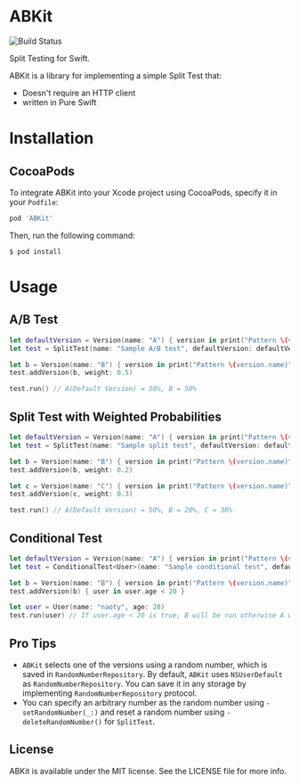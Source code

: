 # ABKit

![Build Status](https://www.bitrise.io/app/6dbad8f8a5cf175f.svg?token=XbnTW4n4ZLo01_00ePqSbw)

Split Testing for Swift.

ABKit is a library for implementing a simple Split Test that:

- Doesn't require an HTTP client
- written in Pure Swift

# Installation

## CocoaPods

To integrate ABKit into your Xcode project using CocoaPods, specify it in your `Podfile`:

```rb
pod 'ABKit'
```

Then, run the following command:

```
$ pod install
```

# Usage

## A/B Test

```swift
let defaultVersion = Version(name: "A") { version in print("Pattern \(version.name)") }
let test = SplitTest(name: "Sample A/B test", defaultVersion: defaultVersion)

let b = Version(name: "B") { version in print("Pattern \(version.name)") }
test.addVersion(b, weight: 0.5)

test.run() // A(Default Version) = 50%, B = 50%
```

## Split Test with Weighted Probabilities

```swift
let defaultVersion = Version(name: "A") { version in print("Pattern \(version.name)") }
let test = SplitTest(name: "Sample split test", defaultVersion: defaultVersion)

let b = Version(name: "B") { version in print("Pattern \(version.name)") }
test.addVersion(b, weight: 0.2)

let c = Version(name: "C") { version in print("Pattern \(version.name)") }
test.addVersion(c, weight: 0.3)

test.run() // A(Default Version) = 50%, B = 20%, C = 30%
```

## Conditional Test

```swift
let defaultVersion = Version(name: "A") { version in print("Pattern \(version.name)") }
let test = ConditionalTest<User>(name: "Sample conditional test", defaultVersion: defaultVersion)

let b = Version(name: "B") { version in print("Pattern \(version.name)" }
test.addVersion(b) { user in user.age < 20 }

let user = User(name: "naoty", age: 28)
test.run(user) // If user.age < 20 is true, B will be run otherwise A will be run.
```

## Pro Tips
* `ABKit` selects one of the versions using a random number, which is saved in `RandomNumberRepository`. By default, `ABKit` uses `NSUserDefault` as `RandomNumberRepository`. You can save it in any storage by implementing `RandomNumberRepository` protocol.
*  You can specify an arbitrary number as the random number using `-setRandomNumber(_:)` and reset a random number using `-deleteRandomNumber()` for `SplitTest`.

## License

ABKit is available under the MIT license. See the LICENSE file for more info.
